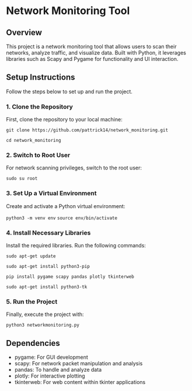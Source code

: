 # Network Monitoring Tool

## Overview

This project is a network monitoring tool that allows users to scan their networks, analyze traffic, and visualize data. Built with Python, it leverages libraries such as Scapy and Pygame for functionality and UI interaction.

## Setup Instructions

Follow the steps below to set up and run the project.

### 1. Clone the Repository

First, clone the repository to your local machine:

```git clone https://github.com/pattrick14/network_monitoring.git```

```cd network_monitoring```


### 2. Switch to Root User

For network scanning privileges, switch to the root user:

```sudo su root```


### 3. Set Up a Virtual Environment

Create and activate a Python virtual environment:

```python3 -m venv env```
```source env/bin/activate```


### 4. Install Necessary Libraries

Install the required libraries. Run the following commands:

```sudo apt-get update```

```sudo apt-get install python3-pip```

```pip install pygame scapy pandas plotly tkinterweb```

```sudo apt-get install python3-tk```


### 5. Run the Project

Finally, execute the project with:

```python3 networkmonitoring.py```


## Dependencies

- pygame: For GUI development
- scapy: For network packet manipulation and analysis
- pandas: To handle and analyze data
- plotly: For interactive plotting
- tkinterweb: For web content within tkinter applications
